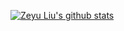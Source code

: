 [![Zeyu Liu's github stats](https://github-readme-stats.vercel.app/api?username=zeyutt&show_icons=true&theme=cobalt)](https://github.com/anuraghazra/github-readme-stats)

<!--
**zeyutt/zeyutt** is a ✨ _special_ ✨ repository because its `README.md` (this file) appears on your GitHub profile.

Here are some ideas to get you started:

- 🔭 I’m currently working on ...
- 🌱 I’m currently learning ...
- 👯 I’m looking to collaborate on ...
- 🤔 I’m looking for help with ...
- 💬 Ask me about ...
- 📫 How to reach me: ...
- 😄 Pronouns: ...
- ⚡ Fun fact: ...
-->

